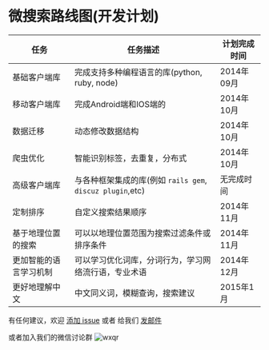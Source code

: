微搜索路线图(开发计划)
=======

| 任务    | 任务描述    | 计划完成时间 |
| ------ | ------ | ------------------------------------------------------ |
| 基础客户端库  | 完成支持多种编程语言的库(python, ruby, node) | 2014年09月 |
| 移动客户端库  | 完成Android端和IOS端的 | 2014年10月 |
| 数据迁移 | 动态修改数据结构 | 2014年10月 |
| 爬虫优化 | 智能识别标签，去重复，分布式 | 2014年10月 |
| 高级客户端库 | 与各种框架集成的库(例如 `rails gem`, `discuz plugin`,etc) | 无完成时间 |
| 定制排序 | 自定义搜索结果顺序 | 2014年11月 |
| 基于地理位置的搜索 | 可以以地理位置范围为搜索过滤条件或排序条件 | 2014年11月 |
| 更加智能的语言学习机制 | 可以学习优化词库，分词行为，学习网络流行语，专业术语 | 2014年12月 |
| 更好地理解中文 | 中文同义词，模糊查询，搜索建议 | 2015年1月 |

有任何建议，欢迎 [添加 issue](https://github.com/tinysou/roadmap/issues/new) 或者 给我们 [发邮件](mailto:support@tinysou.com)

或者加入我们的微信讨论群 ![wxqr](http://blog.tinysou.com/images/qrcode_wx-4f341c0b.jpeg)
